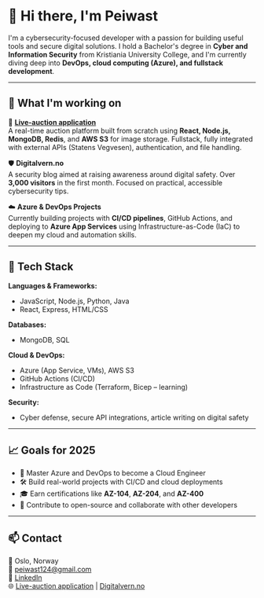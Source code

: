 # 👋 Hi there, I'm Peiwast

I'm a cybersecurity-focused developer with a passion for building useful tools and secure digital solutions. I hold a Bachelor's degree in **Cyber and Information Security** from Kristiania University College, and I'm currently diving deep into **DevOps, cloud computing (Azure), and fullstack development**.

---

## 🔭 What I'm working on

🚀 **[Live-auction application](https://live-auksjon.vercel.app/)**  
A real-time auction platform built from scratch using **React, Node.js, MongoDB, Redis**, and **AWS S3** for image storage. Fullstack, fully integrated with external APIs (Statens Vegvesen), authentication, and file handling.

🛡️ **Digitalvern.no**  
A security blog aimed at raising awareness around digital safety. Over **3,000 visitors** in the first month. Focused on practical, accessible cybersecurity tips.

☁️ **Azure & DevOps Projects**  
Currently building projects with **CI/CD pipelines**, GitHub Actions, and deploying to **Azure App Services** using Infrastructure-as-Code (IaC) to deepen my cloud and automation skills.

---

## 🧰 Tech Stack

**Languages & Frameworks:**  
- JavaScript, Node.js, Python, Java  
- React, Express, HTML/CSS

**Databases:**  
- MongoDB, SQL

**Cloud & DevOps:**  
- Azure (App Service, VMs), AWS S3  
- GitHub Actions (CI/CD)  
- Infrastructure as Code (Terraform, Bicep – learning)

**Security:**  
- Cyber defense, secure API integrations, article writing on digital safety

---

## 📈 Goals for 2025

- 🧠 Master Azure and DevOps to become a Cloud Engineer  
- 🛠️ Build real-world projects with CI/CD and cloud deployments  
- 🎓 Earn certifications like **AZ-104**, **AZ-204**, and **AZ-400**  
- 🤝 Contribute to open-source and collaborate with other developers

---

## 📫 Contact

📍 Oslo, Norway  
📧 peiwast124@gmail.com  
🔗 [LinkedIn](https://www.linkedin.com/in/peiwast-hama-467a57232/)  
🌐 [Live-auction application](https://live-auksjon.vercel.app/) | [Digitalvern.no](https://digitalvern.no/)
